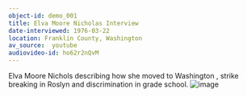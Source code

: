 ```yaml
---
object-id: demo_001
title: Elva Moore Nicholas Interview   
date-interviewed: 1976-03-22
location: Franklin County, Washington
av_source:  youtube
audiovideo-id: ho62r2nQvM
---
```


Elva Moore Nichols describing how she moved to Washington , strike breaking in Roslyn and discrimination in grade school. 
![image](https://user-images.githubusercontent.com/85772373/166008387-43085562-349a-4223-a604-fc292a7ed0d7.png)
